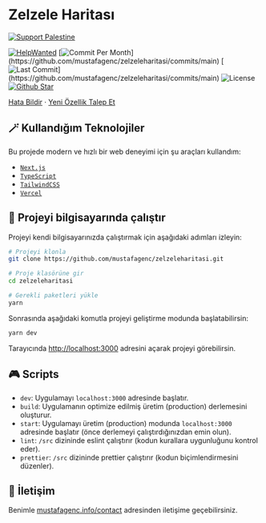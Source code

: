 # Zelzele Haritası

[![Support Palestine](https://raw.githubusercontent.com/Safouene1/support-palestine-banner/master/banner-support.svg)](https://github.com/Safouene1/support-palestine-banner/blob/master/Markdown-pages/Support.md)

[![HelpWanted](https://img.shields.io/badge/Help%20Wanted-Contribute-blue)](https://github.com/mustafagenc/zelzeleharitasi/issues?q=is:issue+is:open+label:%22%F0%9F%99%8B%F0%9F%8F%BB%E2%80%8D%E2%99%82%EF%B8%8Fhelp+wanted%22) [![Commit Per Month](https://img.shields.io/github/commit-activity/m/zelzeleharitasi/zelzeleharitasi?)](https://github.com/mustafagenc/zelzeleharitasi/commits/main) [![Last Commit](https://img.shields.io/github/last-commit/mustafagenc/zelzeleharitasi?)](https://github.com/mustafagenc/zelzeleharitasi/commits/main) ![License](https://img.shields.io/github/license/mustafagenc/zelzeleharitasi?label=License) [![Github Star](https://img.shields.io/github/stars/mustafagenc/zelzeleharitasi)](https://github.com/mustafagenc/zelzeleharitasi/stargazers)

[Hata Bildir](https://github.com/mustafagenc/zelzeleharitasi/issues) · [Yeni Özellik Talep Et](https://github.com/mustafagenc/zelzeleharitasi/issues)

## 🪄 Kullandığım Teknolojiler

Bu projede modern ve hızlı bir web deneyimi için şu araçları kullandım:

- [`Next.js`](https://nextjs.org/)
- [`TypeScript`](https://www.typescriptlang.org/)
- [`TailwindCSS`](https://tailwindcss.com/)
- [`Vercel`](https://vercel.com/)

## 🏁 Projeyi bilgisayarında çalıştır

Projeyi kendi bilgisayarınızda çalıştırmak için aşağıdaki adımları izleyin:

```bash
# Projeyi klonla
git clone https://github.com/mustafagenc/zelzeleharitasi.git

# Proje klasörüne gir
cd zelzeleharitasi

# Gerekli paketleri yükle
yarn
```

Sonrasında aşağıdaki komutla projeyi geliştirme modunda başlatabilirsin:

```bash
yarn dev
```

Tarayıcında [http://localhost:3000](http://localhost:3000) adresini açarak projeyi görebilirsin.

## 🎮 Scripts

- `dev`: Uygulamayı `localhost:3000` adresinde başlatır.
- `build`: Uygulamanın optimize edilmiş üretim (production) derlemesini oluşturur.
- `start`: Uygulamayı üretim (production) modunda `localhost:3000` adresinde başlatır (önce derlemeyi çalıştırdığınızdan emin olun).
- `lint`: `/src` dizininde eslint çalıştırır (kodun kurallara uygunluğunu kontrol eder).
- `prettier`: `/src` dizininde prettier çalıştırır (kodun biçimlendirmesini düzenler).

## 💬 İletişim

Benimle [mustafagenc.info/contact](https://mustafagenc.info/contact) adresinden iletişime geçebilirsiniz.
